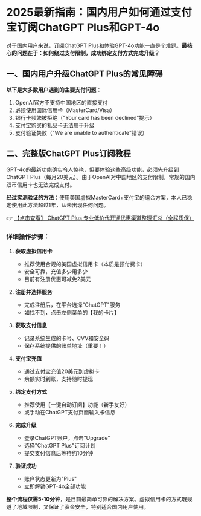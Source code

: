 # 2025最新指南：国内用户如何通过支付宝订阅ChatGPT Plus和GPT-4o

对于国内用户来说，订阅ChatGPT Plus和体验GPT-4o功能一直是个难题。**最核心的问题在于：如何绕过支付限制，成功绑定支付方式完成升级？**

## 一、国内用户升级ChatGPT Plus的常见障碍

**以下是大多数用户遇到的主要支付问题：**

1. OpenAI官方不支持中国地区的直接支付
2. 必须使用国际信用卡（MasterCard/Visa）
3. 银行卡频繁被拒绝（"Your card has been declined"提示）
4. 支付宝购买的礼品卡无法用于升级
5. 支付验证失败（"We are unable to authenticate"错误）

## 二、完整版ChatGPT Plus订阅教程

GPT-4o的最新功能确实令人惊艳，但要体验这些高级功能，必须先升级到ChatGPT Plus（每月20美元）。由于OpenAI对中国地区的支付限制，常规的国内双币信用卡也无法完成支付。

**经过实测验证的方法**：使用美国虚拟MasterCard+支付宝的组合方案，本人已稳定使用此方法超过1年，从未出现任何问题。

👉 [【点击查看】 ChatGPT Plus 专业低价代开通优惠渠道整理汇总（全程质保）](https://bit.ly/DaiKai)

### 详细操作步骤：

1. **获取虚拟信用卡**
   - 推荐使用合规的美国虚拟信用卡（本质是预付费卡）
   - 安全可靠，充值多少用多少
   - 目前有注册优惠可减免2美元

2. **注册并选择服务**
   - 完成注册后，在平台选择"ChatGPT"服务
   - 如找不到，点击左侧菜单的【我的卡片】

3. **获取支付信息**
   - 记录系统生成的卡号、CVV和安全码
   - 保存系统提供的账单地址（重要！）

4. **支付宝充值**
   - 通过支付宝充值20美元到虚拟卡
   - 余额实时到账，支持随时提现

5. **绑定支付方式**
   - 推荐使用【一键自动订阅】功能（新手友好）
   - 或手动在ChatGPT支付页面输入卡信息

6. **完成升级**
   - 登录ChatGPT账户，点击"Upgrade"
   - 选择"ChatGPT Plus"订阅计划
   - 提交支付信息后等待约10分钟

7. **验证成功**
   - 账户状态更新为"Plus"
   - 立即解锁GPT-4o全部功能

**整个流程仅需5-10分钟**，是目前最简单可靠的解决方案。虚拟信用卡的方式既规避了地域限制，又保证了资金安全，特别适合国内用户使用。